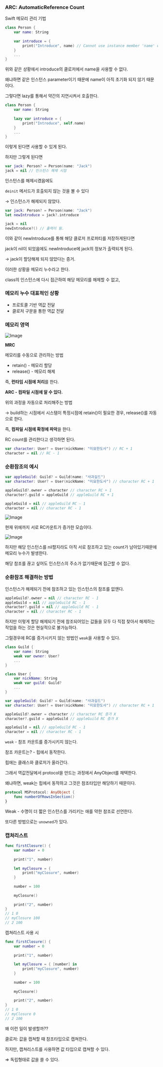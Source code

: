 ### ARC: AutomaticReference Count

Swift 메모리 관리 기법

  

```swift
class Person {
    var name: String
    
    var introduce = {
        print("Introduce", name) // Cannot use instance member 'name' within property initializer; property initializers run before 'self' is available
    }
    ...
}
```

위와 같은 상황에서 introduce의 클로저에서 name을 사용할 수 없다.

왜냐하면 같은 인스턴스 parameter이기 때문에 name이 아직 초기화 되지 않기 때문이다.

그렇다면 lazy를 통해서 약간의 지연시켜서 호출한다.

```swift
class Person {
    var name: String
    
    lazy var introduce = {
        print("Introduce", self.name)
    }
    ...
}
```

이렇게 된다면 사용할 수 있게 된다.

하지만 그렇게 된다면

```swift
var jack: Person? = Person(name: "Jack")
jack = nil // 인스턴스 해제 시점
```

인스턴스를 해제시켰음에도

`deinit` 메서드가 호출되지 않는 것을 볼 수 있다

→ 인스턴스가 해제되지 않았다.

```swift
var jack: Person? = Person(name: "Jack")
let newIntroduce = jack?.introduce

jack = nil
newIntroduce?() // 출력이 됨.
```

이와 같이 newIntroduce를 통해 해당 클로저 프로퍼티를 저장하게된다면

jack이 nil이 되었음에도 newIntroduce에 jack의 정보가 출력되게 된다.

→ jack이 할당해제 되지 않았다는 증거.

이러한 상황을 메모리 누수라고 한다.

class의 인스턴스에 다시 접근하여 해당 메모리를 해제할 수 없고,

### 메모리 누수 대표적인 상황

- 프로토콜 기반 역값 전달
- 클로저 구문을 통한 역값 전달

### 메모리 영역

![Image](https://github.com/user-attachments/assets/d543c7b3-3010-4727-bfd9-4d2c5cf3a5d7)

**MRC**

메모리를 수동으로 관리하는 방법

- retain() - 메모리 할당
- release() - 메모리 해제

즉, **런타임 시점에 처리**를 한다.

**ARC - 컴파일 시점에 알 수 있다.**

위의 과정을 자동으로 처리해주는 방법

→ build하는 시점에서 시스템이 특정시점에 retain()이 필요한 경우, release()를 자동으로 한다.

즉, **컴파일 시점에 확정에 파악**을 한다.

RC count를 관리한다고 생각하면 된다.

```swift
var character: User? = User(nickName: "미묘한도사") // RC + 1
character = nil // RC - 1
```

### 순환참조의 예시

```swift
var appleGuild: Guild? = Guild(name: "사과길드")
var character: User? = User(nickName: "미묘한도사") // character RC + 1

appleGuild?.owner = character // character RC + 1
character?.guild = appleGuild // appleGuild RC + 1

appleGuild = nil // appleGuild RC - 1
character = nil // character RC - 1
```

![Image](https://github.com/user-attachments/assets/cd03f165-8bfe-4ddb-8839-3b22ab3c5cb3)

현재 위에까지 서로 RC카운트가 증가한 모습이다.

![Image](https://github.com/user-attachments/assets/c2084e7f-c981-45d4-b7af-2da35df3c60c)

하지만 해당 인스턴스를 nil할지라도 아직 서로 참조하고 있는 count가 남아있기때문에 메모리 누수가 발생한다.

해당 참조를 끊고 싶어도 인스턴스의 주소가 없기때문에 접근할 수 없다.

### 순환참조 해결하는 방법

인스턴스가 해제되기 전에 참조하고 있는 인스턴스의 참조를 없앤다.

```swift
appleGuild?.owner = nil // character RC - 1
appleGuild = nil // appleGuild RC - 1
character?.guild = nil // appleGuild RC - 1
character = nil // character RC - 1
```

하지만 이렇게 할당 해제되기 전에 참조되어있는 값들을 모두 다 직접 찾아서 해제하는 작업을 하는 것은 현실적으로 불가능하다.

그럴경우에 RC를 증가시키지 않는 방법인 `weak`을 사용할 수 있다.

```swift
class Guild {
    var name: String
    weak var owner: User?
    ...
}

class User {
    var nickName: String
    weak var guild: Guild?
    ...
}

var appleGuild: Guild? = Guild(name: "사과길드")
var character: User? = User(nickName: "미묘한도사") // character RC + 1

appleGuild?.owner = character // character RC 증가 X
character?.guild = appleGuild // appleGuild RC 증가 X

appleGuild = nil // appleGuild RC - 1
character = nil // character RC - 1
```

`weak` - 참조 카운트를 증가시키지 않는다.

참조 카운트는? - 힙에서 동작한다.

힙에는 클래스와 클로저가 올라간다.

그래서 역값전달에서 protocol을 만드는 과정에서 AnyObject를 채택한다.

왜냐하면, weak는 힙에서 동작하고 그것은 참조타입만 해당하기 때문이다.

```swift
protocol MSProtocol: AnyObject {
    func numberOfRowsInSection()
}
```

Weak - 수명이 더 짧은 인스턴스를 가리키는 애를 약한 참조로 선언한다.

또다른 방법으로는 `unowned`가 있다.

### 캡쳐리스트

```swift
func firstClosure() {
    var number = 0
    
    print("1", number)
    
    let myClosure = {
        print("myClosure", number)
    }
    
    number = 100
    
    myClosure()
    
    print("2", number)
}
// 1 0
// myClosure 100
// 2 100
```

캡쳐리스트 사용 시

```swift
func firstClosure() {
    var number = 0
    
    print("1", number)
    
    let myClosure = { [number] in
        print("myClosure", number)
    }
    
    number = 100
    
    myClosure()
    
    print("2", number)
}
// 1 0
// myClosure 0
// 2 100
```

왜 이런 일이 발생할까??

클로저: 값을 캡쳐할 때 참조타입으로 캡쳐한다.

하지만, 캡쳐리스트를 사용하면 값 타입으로 캡쳐할 수 있다.

⇒ 독립형태로 값을 쓸 수 있다.
